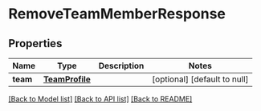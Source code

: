 # RemoveTeamMemberResponse
## Properties

| Name | Type | Description | Notes |
|------------ | ------------- | ------------- | -------------|
| **team** | [**TeamProfile**](TeamProfile.md) |  | [optional] [default to null] |

[[Back to Model list]](../README.md#documentation-for-models) [[Back to API list]](../README.md#documentation-for-api-endpoints) [[Back to README]](../README.md)

